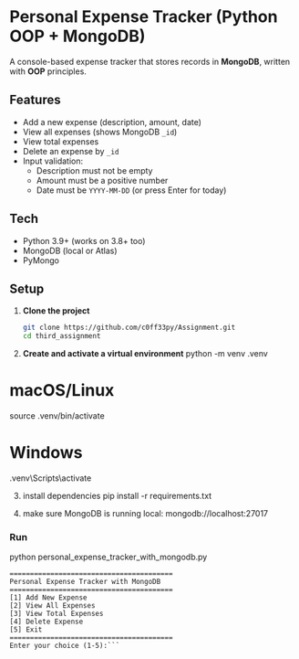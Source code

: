 # Personal Expense Tracker (Python OOP + MongoDB)

A console-based expense tracker that stores records in **MongoDB**, written with **OOP** principles.

## Features

- Add a new expense (description, amount, date)
- View all expenses (shows MongoDB `_id`)
- View total expenses
- Delete an expense by `_id`
- Input validation:
  - Description must not be empty
  - Amount must be a positive number
  - Date must be `YYYY-MM-DD` (or press Enter for today)

## Tech

- Python 3.9+ (works on 3.8+ too)
- MongoDB (local or Atlas)
- PyMongo

## Setup

1. **Clone the project**
   ```bash
   git clone https://github.com/c0ff33py/Assignment.git
   cd third_assignment

2. **Create and activate a virtual environment**
python -m venv .venv
# macOS/Linux
source .venv/bin/activate
# Windows
.venv\Scripts\activate

3. install dependencies
pip install -r requirements.txt

4. make sure MongoDB is running
local: mongodb://localhost:27017

### Run
python personal_expense_tracker_with_mongodb.py

```### Menu like this
========================================
Personal Expense Tracker with MongoDB
========================================
[1] Add New Expense
[2] View All Expenses
[3] View Total Expenses
[4] Delete Expense
[5] Exit
========================================
Enter your choice (1-5):```
